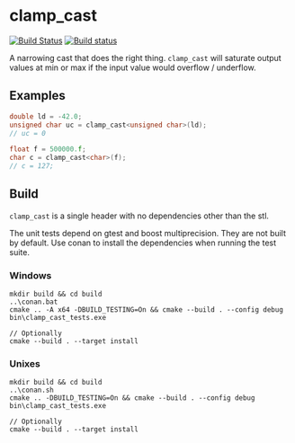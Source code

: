 # clamp_cast
[![Build Status](https://travis-ci.org/p-groarke/clamp_cast.svg?branch=master)](https://travis-ci.org/p-groarke/clamp_cast)
[![Build status](https://ci.appveyor.com/api/projects/status/3rbs7dj430w854ge/branch/master?svg=true)](https://ci.appveyor.com/project/p-groarke/clamp-cast/branch/master)

A narrowing cast that does the right thing. `clamp_cast` will saturate output values at min or max if the input value would overflow / underflow.

## Examples

```c++
double ld = -42.0;
unsigned char uc = clamp_cast<unsigned char>(ld);
// uc = 0

float f = 500000.f;
char c = clamp_cast<char>(f);
// c = 127;
```

## Build
`clamp_cast` is a single header with no dependencies other than the stl.

The unit tests depend on gtest and boost multiprecision. They are not built by default. Use conan to install the dependencies when running the test suite.

### Windows
```
mkdir build && cd build
..\conan.bat
cmake .. -A x64 -DBUILD_TESTING=On && cmake --build . --config debug
bin\clamp_cast_tests.exe

// Optionally
cmake --build . --target install
```

### Unixes
```
mkdir build && cd build
..\conan.sh
cmake .. -DBUILD_TESTING=On && cmake --build . --config debug
bin\clamp_cast_tests.exe

// Optionally
cmake --build . --target install
```
